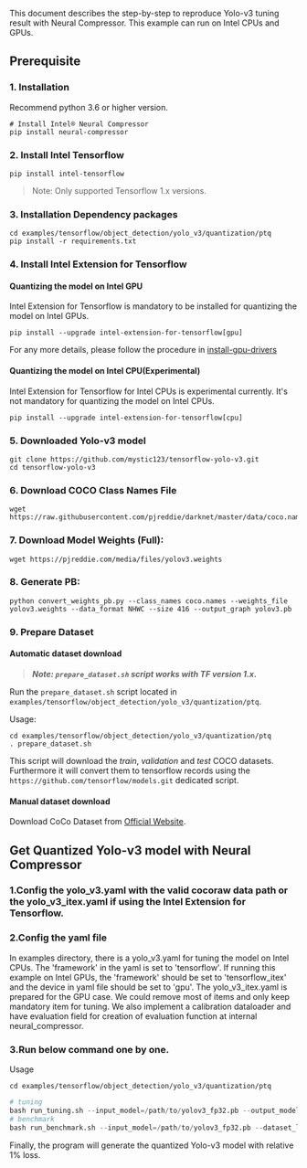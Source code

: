 This document describes the step-by-step to reproduce Yolo-v3 tuning result with Neural Compressor. This example can run on Intel CPUs and GPUs.

## Prerequisite


### 1. Installation
Recommend python 3.6 or higher version.

```shell
# Install Intel® Neural Compressor
pip install neural-compressor
```

### 2. Install Intel Tensorflow
```shell
pip install intel-tensorflow
```
> Note: Only supported Tensorflow 1.x versions.

### 3. Installation Dependency packages
```shell
cd examples/tensorflow/object_detection/yolo_v3/quantization/ptq
pip install -r requirements.txt
```

### 4. Install Intel Extension for Tensorflow
#### Quantizing the model on Intel GPU
Intel Extension for Tensorflow is mandatory to be installed for quantizing the model on Intel GPUs.

```shell
pip install --upgrade intel-extension-for-tensorflow[gpu]
```
For any more details, please follow the procedure in [install-gpu-drivers](https://github.com/intel-innersource/frameworks.ai.infrastructure.intel-extension-for-tensorflow.intel-extension-for-tensorflow/blob/master/docs/install/install_for_gpu.md#install-gpu-drivers)

#### Quantizing the model on Intel CPU(Experimental)
Intel Extension for Tensorflow for Intel CPUs is experimental currently. It's not mandatory for quantizing the model on Intel CPUs.

```shell
pip install --upgrade intel-extension-for-tensorflow[cpu]
```

### 5. Downloaded Yolo-v3 model
```shell
git clone https://github.com/mystic123/tensorflow-yolo-v3.git
cd tensorflow-yolo-v3
```

### 6. Download COCO Class Names File
```shell
wget https://raw.githubusercontent.com/pjreddie/darknet/master/data/coco.names
```

### 7. Download Model Weights (Full):
```shell
wget https://pjreddie.com/media/files/yolov3.weights
```

### 8. Generate PB:
```shell
python convert_weights_pb.py --class_names coco.names --weights_file yolov3.weights --data_format NHWC --size 416 --output_graph yolov3.pb
```

### 9. Prepare Dataset

#### Automatic dataset download

> **_Note: `prepare_dataset.sh` script works with TF version 1.x._**

Run the `prepare_dataset.sh` script located in `examples/tensorflow/object_detection/yolo_v3/quantization/ptq`.

Usage:
```shell
cd examples/tensorflow/object_detection/yolo_v3/quantization/ptq
. prepare_dataset.sh
```

This script will download the *train*, *validation* and *test* COCO datasets. Furthermore it will convert them to
tensorflow records using the `https://github.com/tensorflow/models.git` dedicated script.

#### Manual dataset download
Download CoCo Dataset from [Official Website](https://cocodataset.org/#download).

## Get Quantized Yolo-v3 model with Neural Compressor

### 1.Config the yolo_v3.yaml with the valid cocoraw data path or the yolo_v3_itex.yaml if using the Intel Extension for Tensorflow.

### 2.Config the yaml file
In examples directory, there is a yolo_v3.yaml for tuning the model on Intel CPUs. The 'framework' in the yaml is set to 'tensorflow'. If running this example on Intel GPUs, the 'framework' should be set to 'tensorflow_itex' and the device in yaml file should be set to 'gpu'. The yolo_v3_itex.yaml is prepared for the GPU case. We could remove most of items and only keep mandatory item for tuning. We also implement a calibration dataloader and have evaluation field for creation of evaluation function at internal neural_compressor.

### 3.Run below command one by one.
Usage
```shell
cd examples/tensorflow/object_detection/yolo_v3/quantization/ptq
```
```python
# tuning
bash run_tuning.sh --input_model=/path/to/yolov3_fp32.pb --output_model=/path/to/save/yolov3_int8.pb --dataset_location=/path/to/dataset
# benchmark
bash run_benchmark.sh --input_model=/path/to/yolov3_fp32.pb --dataset_location=/path/to/dataset --mode=performance
```

Finally, the program will generate the quantized Yolo-v3 model with relative 1% loss.
